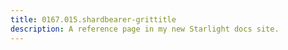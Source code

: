 ```yaml
---
title: 0167.015.shardbearer-grittitle
description: A reference page in my new Starlight docs site.
---
```

